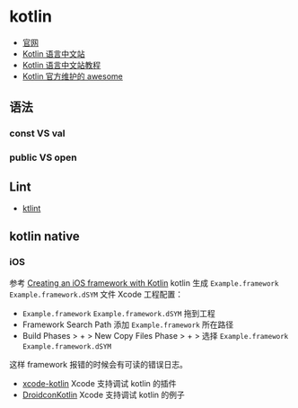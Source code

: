 # kotlin

* [官网](https://kotlinlang.org/)
* [Kotlin 语言中文站](https://www.kotlincn.net/)
* [Kotlin 语言中文站教程](https://www.kotlincn.net/docs/reference/)
* [Kotlin 官方维护的 awesome](KotlinBy/awesome-kotlin)

## 语法

### const VS val

### public VS open

## Lint

* [ktlint](https://github.com/shyiko/ktlint)

## kotlin native

### iOS

参考 [Creating an iOS framework with Kotlin](https://viteinfinite.com/2018/02/creating-an-ios-framework-with-kotlin/)
kotlin 生成  `Example.framework` `Example.framework.dSYM` 文件
Xcode 工程配置：

* `Example.framework` `Example.framework.dSYM` 拖到工程
* Framework Search Path 添加 `Example.framework` 所在路径
* Build Phases > + > New Copy Files Phase > + > 选择 `Example.framework` `Example.framework.dSYM`

这样 framework 报错的时候会有可读的错误日志。

* [xcode-kotlin](https://github.com/touchlab/xcode-kotlin) Xcode 支持调试 kotlin 的插件
* [DroidconKotlin](https://github.com/touchlab/DroidconKotlin/) Xcode 支持调试 kotlin 的例子
